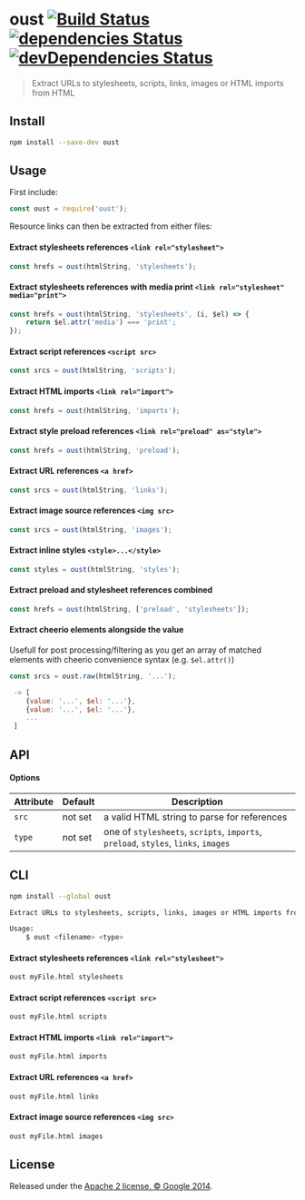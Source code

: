 # oust [![Build Status](https://github.com/addyosmani/oust/workflows/Tests/badge.svg)](https://github.com/addyosmani/oust/actions?workflow=Tests) [![dependencies Status](https://img.shields.io/david/addyosmani/oust.svg)](https://david-dm.org/addyosmani/oust) [![devDependencies Status](https://img.shields.io/david/dev/addyosmani/oust.svg)](https://david-dm.org/addyosmani/oust?type=dev)

> Extract URLs to stylesheets, scripts, links, images or HTML imports from HTML


## Install

```sh
npm install --save-dev oust
```


## Usage

First include:

```js
const oust = require('oust');
```

Resource links can then be extracted from either files:

#### Extract stylesheets references `<link rel="stylesheet">`

```js
const hrefs = oust(htmlString, 'stylesheets');
```

#### Extract stylesheets references with media print `<link rel="stylesheet" media="print">`

```js
const hrefs = oust(htmlString, 'stylesheets', (i, $el) => {
    return $el.attr('media') === 'print';
});
```

#### Extract script references `<script src>`

```js
const srcs = oust(htmlString, 'scripts');
```

#### Extract HTML imports `<link rel="import">`

```js
const hrefs = oust(htmlString, 'imports');
```

#### Extract style preload references `<link rel="preload" as="style">`

```js
const hrefs = oust(htmlString, 'preload');
```

#### Extract URL references `<a href>`

```js
const srcs = oust(htmlString, 'links');
```

#### Extract image source references `<img src>`

```js
const srcs = oust(htmlString, 'images');
```

#### Extract inline styles `<style>...</style>`

```js
const styles = oust(htmlString, 'styles');
```

#### Extract preload and stylesheet references combined

```js
const hrefs = oust(htmlString, ['preload', 'stylesheets']);
```

#### Extract cheerio elements alongside the value

Usefull for post processing/filtering as you get an array of matched elements
with cheerio convenience syntax (e.g. `$el.attr()`)

```js
const srcs = oust.raw(htmlString, '...');

 -> [
    {value: '...', $el: '...'},
    {value: '...', $el: '...'},
    ...
 ]
```


## API

#### Options

Attribute       | Default   | Description
---             | ---       | ---
`src`           | not set   | a valid HTML string to parse for references
`type`          | not set   | one of `stylesheets`, `scripts`, `imports`, `preload`, `styles`, `links`, `images`

## CLI

```sh
npm install --global oust
```

```sh
Extract URLs to stylesheets, scripts, links, images or HTML imports from HTML

Usage:
    $ oust <filename> <type>
```

#### Extract stylesheets references `<link rel="stylesheet">`

```sh
oust myFile.html stylesheets
```

#### Extract script references `<script src>`

```sh
oust myFile.html scripts
```

#### Extract HTML imports `<link rel="import">`

```sh
oust myFile.html imports
```

#### Extract URL references `<a href>`

```sh
oust myFile.html links
```

#### Extract image source references `<img src>`

```sh
oust myFile.html images
```


## License

Released under the [Apache 2 license. © Google 2014](LICENSE).
